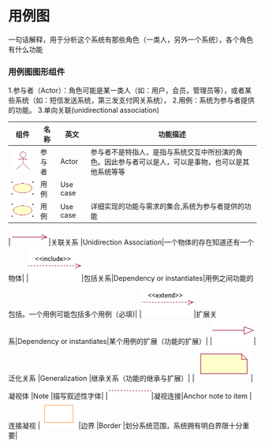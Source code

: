 # 用例图
一句话解释，用于分析这个系统有那些角色（一类人，另外一个系统），各个角色有什么功能

### 用例图图形组件
1.参与者（Actor）：角色可能是某一类人（如：用户，会员，管理员等），或者某些系统（如：短信发送系统，第三发支付网关系统），
2.用例：系统为参与者提供的功能。
3.单向关联(unidirectional association)

|组件|名称|英文|功能描述|
|----|----|----|----|
|![](/UML/images/actor.png)|参与者|Actor|参与者不是特指人，是指与系统交互中所扮演的角色。因此参与者可以是人，可以是事物，也可以是其他系统等等|
|![](/UML/images/Usecase.png)|用例|Use case||
|![](/UML/images/Usecase.png)|用例|Use case|详细实现的功能与需求的集合,系统为参与者提供的功能|
    
|![](/UML/images/UnidirectionAssociation.png)|关联关系	|Unidirection  Association|一个物体的存在知道还有一个物体|
|![](/UML/images/DependencyOrinstantiates1.png)|包括关系|Dependency or instantiates|用例之间功能的包括。一个用例可能包括多个用例（必填)|
|![](/UML/images/DependencyOrinstantiates2.png)|扩展关系|Dependency or instantiates|某个用例的扩展（功能的扩展）|
|![](/UML/images/Generalization.png)|泛化关系	|Generalization	|继承关系（功能的继承与扩展）|
|![](/UML/images/Note.png)|凝视体	|Note	|描写叙述性字体|
|![](/UML/images/AnchorNoteToItem.png)|凝视连接|Anchor note to item	|连接凝视 
|![](/UML/images/Border.png)|边界	|Border	|划分系统范围，系统拥有明白界限十分重要|